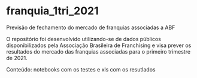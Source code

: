 # franquia_1tri_2021
Previsão de fechamento do mercado de franquias associadas a ABF

O repositório foi desenvolvido utilizando-se de dados públicos disponibilizados pela Associação Brasileira de Franchising e visa prever os resultados do mercado das franquias associadas para o primeiro trimestre de 2021.

Conteúdo: notebooks com os testes e xls com os resutlados
